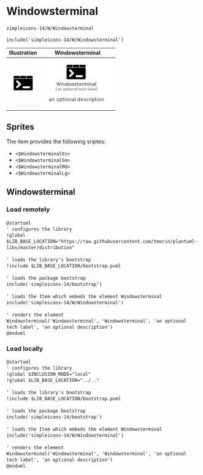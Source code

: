 # Windowsterminal


```text
simpleicons-14/W/Windowsterminal
```

```text
include('simpleicons-14/W/Windowsterminal')
```



| Illustration | Windowsterminal |
| :---: | :---: |
| ![illustration for Illustration](../../simpleicons-14/W/Windowsterminal.png) | ![illustration for Windowsterminal](../../simpleicons-14/W/Windowsterminal.Local.png) |



## Sprites
The item provides the following sriptes:

- `<$WindowsterminalXs>`
- `<$WindowsterminalSm>`
- `<$WindowsterminalMd>`
- `<$WindowsterminalLg>`





## Windowsterminal

### Load remotely
```plantuml
@startuml
' configures the library
!global $LIB_BASE_LOCATION="https://raw.githubusercontent.com/tmorin/plantuml-libs/master/distribution"

' loads the library's bootstrap
!include $LIB_BASE_LOCATION/bootstrap.puml

' loads the package bootstrap
include('simpleicons-14/bootstrap')

' loads the Item which embeds the element Windowsterminal
include('simpleicons-14/W/Windowsterminal')

' renders the element
Windowsterminal('Windowsterminal', 'Windowsterminal', 'an optional tech label', 'an optional description')
@enduml
```

### Load locally
```plantuml
@startuml
' configures the library
!global $INCLUSION_MODE="local"
!global $LIB_BASE_LOCATION="../.."

' loads the library's bootstrap
!include $LIB_BASE_LOCATION/bootstrap.puml

' loads the package bootstrap
include('simpleicons-14/bootstrap')

' loads the Item which embeds the element Windowsterminal
include('simpleicons-14/W/Windowsterminal')

' renders the element
Windowsterminal('Windowsterminal', 'Windowsterminal', 'an optional tech label', 'an optional description')
@enduml
```

